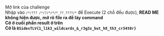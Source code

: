 Mở link của challenge<br/>
Nhập vào <code>`/*/??? /*/?/*/*/*_??_????/*`</code> để Execute (2 chỗ đều được), <strong> READ ME không hiện được, mở rõ file ra để láy command<br/>
Cờ ở cuối phần result ở trên<br/>
Cờ là <code>BSidesTLV{1_l1k3_wildcards_&_r3g3x_but_h8_th3_cr34t0r}</code><br/>
